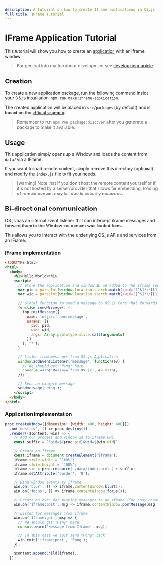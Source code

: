 ```yaml
---
description: A tutorial on how to create Iframe applications in OS.js
full_title: IFrame Tutorial
---
```


# IFrame Application Tutorial

This tutorial will show you how to create an [application](../application/README.md) with an iframe window.

> For general information about development see [development article](../../development/README.md).

## Creation

To create a new application package, run the following command inside your OS.js installation: `npm run make:iframe-application`.

The created application will be placed in `src/packages` (by default) and is based on the [official example](https://github.com/os-js/osjs-example-iframe-application).

> Remember to run `npm run package:discover` after you generate a package to make it available.

## Usage

This application simply opens up a Window and loads the content from `data/` via a IFrame.

If you want to load remote content, simply remove this directory (optional) and modify the `index.js` file to fit your needs.

> [warning] Note that if you don't host the remote content yourself or if it's not hosted by a server/provider that allows for embedding,
> loading of remote content may fail due to security measures.

## Bi-directional communication

OS.js has an internal event listener that can intercept iframe messages and forward them to the Window the content was loaded from.

This allows you to interact with the underlying OS.js APIs and services from an IFrame.

### IFrame implementation

```html
<!DOCTYPE html>
<html>
  <body>
    <h1>Hello World</h1>
    <script>
      // Store the application and window ID we added to the iframe source
      var pid = parseInt(window.location.search.match(/pid=([^&]*)/)[1], 10);
      var wid = parseInt(window.location.search.match(/wid=([^&]*)/)[1], 10);

      // Global function to send a message to OS.js Core that forwards it to the correct application/window.
      function sendMessage() {
        top.postMessage({
          name: 'osjs/iframe:message',
          params: [{
            pid: pid,
            wid: wid,
            args: Array.prototype.slice.call(arguments)
          }]
        }, '*');
      }

      // Listen from messages from OS.js Application
      window.addEventListener('message', function(ev) {
        // We should get "Pong" here
        console.warn('Message from OS.js', ev.data);
      });

      // Send an example message
      sendMessage('Ping');
    </script>
  </body>
</html>
```

### Application implementation

```javascript
proc.createWindow({dimension: {width: 400, height: 400}})
  .on('destroy', () => proc.destroy())
  .render(($content, win) => {
    // Add our process and window id to iframe URL
    const suffix = `?pid=${proc.pid}&wid=${win.wid}`;

    // Create an iframe
    const iframe = document.createElement('iframe');
    iframe.style.width = '100%';
    iframe.style.height = '100%';
    iframe.src = proc.resource('/data/index.html') + suffix;
    iframe.setAttribute('border', '0');

    // Bind window events to iframe
    win.on('blur', () => iframe.contentWindow.blur());
    win.on('focus', () => iframe.contentWindow.focus());

    // Create an even for posting messages to an iframe (for easy reuse)
    win.on('iframe:post', msg => iframe.contentWindow.postMessage(msg, window.location.href));

    // Listen for messages from iframe
    win.on('iframe:get', msg => {
      // We should get "Ping" here
      console.warn('Message from Iframe', msg);

      // In this case we just send "Pong" back
      win.emit('iframe:post', 'Pong');
    });

    $content.appendChild(iframe);
  });
```
